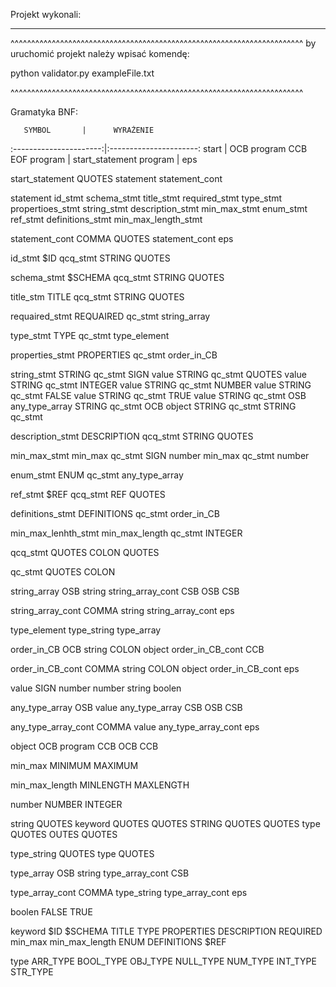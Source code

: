 Projekt wykonali:

*****************

^^^^^^^^^^^^^^^^^^^^^^^^^^^^^^^^^^^^^^^^^^^^^^^^^^^^^^^^^^^^^^^^^^^^^^^
by uruchomić projekt należy wpisać komendę:


python validator.py exampleFile.txt



^^^^^^^^^^^^^^^^^^^^^^^^^^^^^^^^^^^^^^^^^^^^^^^^^^^^^^^^^^^^^^^^^^^^^^^

Gramatyka BNF:






       SYMBOL		|      WYRAŻENIE
:----------------------:|:----------------------:
start		        |	OCB program CCB EOF
program			|	start_statement program
			|	eps


start_statement		QUOTES statement statement_cont


statement		id_stmt
			schema_stmt
			title_stmt
			required_stmt
			type_stmt
			propertioes_stmt
			string_stmt
			description_stmt
			min_max_stmt
			enum_stmt
			ref_stmt
			definitions_stmt
			min_max_length_stmt


statement_cont		COMMA QUOTES statement_cont
			eps


id_stmt			$ID qcq_stmt STRING QUOTES


schema_stmt		$SCHEMA qcq_stmt STRING QUOTES


title_stm		TITLE qcq_stmt STRING QUOTES


requaired_stmt		REQUAIRED qc_stmt string_array


type_stmt		TYPE qc_stmt type_element


properties_stmt		PROPERTIES qc_stmt order_in_CB


string_stmt		STRING qc_stmt SIGN value
			STRING qc_stmt QUOTES value
			STRING qc_stmt INTEGER value
			STRING qc_stmt NUMBER value
			STRING qc_stmt FALSE value
			STRING qc_stmt TRUE value
			STRING qc_stmt OSB any_type_array
			STRING qc_stmt OCB object
			STRING qc_stmt
			STRING qc_stmt
			


description_stmt	DESCRIPTION qcq_stmt STRING QUOTES


min_max_stmt		min_max qc_stmt SIGN number
			min_max qc_stmt number


enum_stmt		ENUM qc_stmt any_type_array


ref_stmt		$REF qcq_stmt REF QUOTES


definitions_stmt	DEFINITIONS qc_stmt order_in_CB


min_max_lenhth_stmt	min_max_length qc_stmt INTEGER


qcq_stmt		QUOTES COLON QUOTES


qc_stmt			QUOTES COLON


string_array		OSB string string_array_cont CSB
			OSB CSB			


string_array_cont	COMMA string string_array_cont
			eps


type_element		type_string
			type_array


order_in_CB		OCB string COLON object order_in_CB_cont CCB


order_in_CB_cont	COMMA string COLON object order_in_CB_cont
			eps


value			SIGN number
			number
			string
			boolen


any_type_array		OSB value any_type_array CSB
			OSB CSB


any_type_array_cont	COMMA value any_type_array_cont
			eps


object			OCB program CCB
			OCB CCB


min_max			MINIMUM
			MAXIMUM


min_max_length		MINLENGTH
			MAXLENGTH


number			NUMBER
			INTEGER



string 			QUOTES keyword QUOTES
			QUOTES STRING QUOTES
			QUOTES type QUOTES
			OUTES QUOTES



type_string		QUOTES type QUOTES



type_array		OSB string type_array_cont CSB


type_array_cont		COMMA type_string type_array_cont
			eps


boolen			FALSE
			TRUE


keyword			$ID
			$SCHEMA
			TITLE
			TYPE
			PROPERTIES
			DESCRIPTION
			REQUIRED
			min_max
			min_max_length
			ENUM
			DEFINITIONS
			$REF



type			ARR_TYPE
			BOOL_TYPE
			OBJ_TYPE
			NULL_TYPE
			NUM_TYPE
			INT_TYPE
			STR_TYPE

































